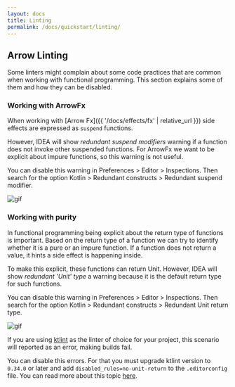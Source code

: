 ```yaml
---
layout: docs
title: Linting
permalink: /docs/quickstart/linting/
---
```


## Arrow Linting

Some linters might complain about some code practices that are common when working with functional programming. This section explains some of them and how they can be disabled. 

### Working with ArrowFx

When working with [Arrow Fx]({{ '/docs/effects/fx' | relative_url }}) side effects are expressed as `suspend` functions. 

However, IDEA will show *redundant suspend modifiers* warning if a function does not invoke other suspended functions. For ArrowFx we want to be explicit about impure functions, so this warning is not useful.

You can disable this warning in Preferences > Editor > Inspections. Then search for the option Kotlin > Redundant constructs > Redundant suspend modifier.

![gif](/img/linting/linting_suspend_modifier.gif)

### Working with purity

In functional programming being explicit about the return type of functions is important. Based on the return type of a function we can try to identify whether it is a pure or an impure function. If a function does not return a value, it hints a side effect is happening inside.

To make this explicit, these functions can return Unit. However, IDEA will show *redundant 'Unit' type* a warning because it is the default return type for such functions.

You can disable this warning in Preferences > Editor > Inspections. Then search for the option Kotlin > Redundant constructs > Redundant Unit return type.

![gif](/img/linting/linting_unit_return_type.gif)

If you are using [ktlint](https://ktlint.github.io/) as the linter of choice for your project, this scenario will reported as an error, making builds fail. 

You can disable this errors. For that you must upgrade ktlint version to `0.34.0` or later and add `disabled_rules=no-unit-return` to the `.editorconfig` file. You can read more about this topic [here](https://github.com/pinterest/ktlint#editorconfig).
